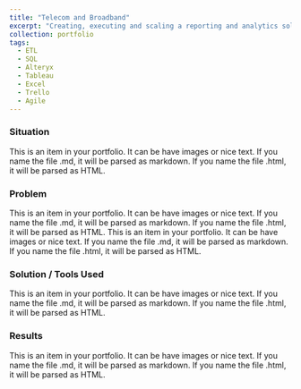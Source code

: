 ```yaml
---
title: "Telecom and Broadband"
excerpt: "Creating, executing and scaling a reporting and analytics solution for a corporate finance team in the telco industry<br/><img src='/images/telco1.jpg'>"
collection: portfolio
tags:
  - ETL
  - SQL
  - Alteryx
  - Tableau
  - Excel
  - Trello
  - Agile
---
```


### Situation
This is an item in your portfolio. It can be have images or nice text. If you name the file .md, it will be parsed as markdown. If you name the file .html, it will be parsed as HTML. 

### Problem
This is an item in your portfolio. It can be have images or nice text. If you name the file .md, it will be parsed as markdown. If you name the file .html, it will be parsed as HTML.  This is an item in your portfolio. It can be have images or nice text. If you name the file .md, it will be parsed as markdown. If you name the file .html, it will be parsed as HTML. 

### Solution / Tools Used
This is an item in your portfolio. It can be have images or nice text. If you name the file .md, it will be parsed as markdown. If you name the file .html, it will be parsed as HTML. 

### Results
This is an item in your portfolio. It can be have images or nice text. If you name the file .md, it will be parsed as markdown. If you name the file .html, it will be parsed as HTML. 

